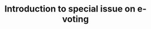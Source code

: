 ---
title: "Introduction to special issue on e-voting"
collection: journals
permalink: /publications/2018-01-Introduction-to-special-issue-on-e-voting
venue: 'Journal of Information Security and Applications'
pages: '122-123'
publisher: 'Elsevier'
year: '2018'
paperurl: 'https://doi.org/10.1016/j.jisa.2017.12.003'
citation: ' <b>Jurlind Budurushi</b>,  Stephan Neumann,  Karen Renaud,  Melanie Volkamer</br> Journal of Information Security and Applications</br>'
---